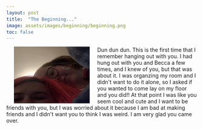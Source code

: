 ```yaml
---
layout: post
title:  "The Beginning..."
image: assets/images/beginning/beginning.png
toc: false
---
```


<p><img src="/assets/images/beginning/beginning.png" alt="Alternative Text" width="200" height="150" align="left" hspace="20" vspace="0">Dun dun dun. This is the first time that I remember hanging out with you. I had hung out with you and Becca a few times, and I knew of you, but that was about it. I was organzing my room and I didn't want to do it alone, so I asked if you wanted to come lay on my floor and you did!! At that point I was like you seem cool and cute and I want to be friends with you, but I was worried about it because I am bad at making friends and I didn't want you to think I was weird. I am very glad you came over.</p>



